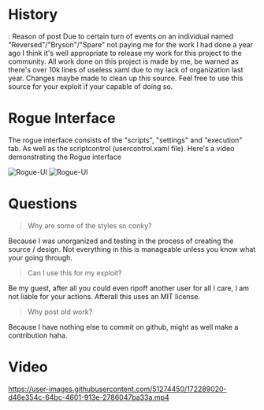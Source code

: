 # History 
: Reason of post
Due to certain turn of events on an individual named "Reversed"/"Bryson"/"Spare" not paying me for the work I had done a year ago I think it's well appropriate to release my work for this project to the community. All work done on this project is made by me, be warned as there's over 10k lines of useless xaml due to my lack of organization last year. Changes maybe made to clean up this source. Feel free to use this source for your exploit if your capable of doing so. 

# Rogue Interface

The rogue interface consists of the "scripts", "settings" and "execution" tab. As well as the scriptcontrol (usercontrol.xaml file). Here's a video demonstrating the Rogue interface

![Rogue-UI](https://user-images.githubusercontent.com/51274450/172288159-d961fc1c-6cdf-4fb4-a6e4-e907df40766a.svg)
![Rogue-UI](https://user-images.githubusercontent.com/51274450/172288283-486e3701-0da0-406e-b456-0d0be590163b.svg)

# Questions

> Why are some of the styles so conky? 

Because I was unorganized and testing in the process of creating the source / design. Not everything in this is manageable unless you know what your going through.

> Can I use this for my exploit?

Be my guest, after all you could even ripoff another user for all I care, I am not liable for your actions. Afterall this uses an MIT license.

> Why post old work?

Because I have nothing else to commit on github, might as well make a contribution haha.

# Video

https://user-images.githubusercontent.com/51274450/172289020-d46e354c-64bc-4601-913e-2786047ba33a.mp4

